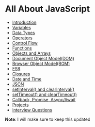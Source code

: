 # All About JavaScript

- [Introduction](https://praveenorugantitech.github.io/praveenorugantitech-javascript/1_Introduction)
- [Variables](https://praveenorugantitech.github.io/praveenorugantitech-javascript/2_Variables)
- [Data Types](https://praveenorugantitech.github.io/praveenorugantitech-javascript/3_Data%20Types)
- [Operators](https://praveenorugantitech.github.io/praveenorugantitech-javascript/4_Operators)
- [Control Flow](https://praveenorugantitech.github.io/praveenorugantitech-javascript/5_Control%20Flow)
- [Functions](https://praveenorugantitech.github.io/praveenorugantitech-javascript/6_Functions)
- [Objects and Arrays](https://praveenorugantitech.github.io/praveenorugantitech-javascript/7_Objects%20and%20Arrays)
- [Document Object Model(DOM)](https://praveenorugantitech.github.io/praveenorugantitech-javascript/8_Document%20Object%20Model(DOM))
- [Browser Object Model(BOM)](https://praveenorugantitech.github.io/praveenorugantitech-javascript/9_Browser%20Object%20Model(BOM))
- [ES6](https://praveenorugantitech.github.io/praveenorugantitech-javascript/10_ES6)
- [Closures](https://praveenorugantitech.github.io/praveenorugantitech-javascript/11_Closures)
- [Date and Time](https://praveenorugantitech.github.io/praveenorugantitech-javascript/12_Date_Time)
- [JSON](https://praveenorugantitech.github.io/praveenorugantitech-javascript/13_JSON)
- [setInterval() and clearInterval()](https://praveenorugantitech.github.io/praveenorugantitech-javascript/14_setInterval_clearInterval)
- [setTimeout() and clearTimeout()](https://praveenorugantitech.github.io/praveenorugantitech-javascript/15_setTimeout_clearTimeout)
- [Callback, Promise, Async/Await](https://praveenorugantitech.github.io/praveenorugantitech-javascript/16_Callbacks_Promises_Async_Await)
- [Projects](https://praveenorugantitech.github.io/praveenorugantitech-javascript/0_Projects)
- [Interview Questions](https://praveenorugantitech.github.io/praveenorugantitech-javascript/0_Interview%20Questions/Set1)

**Note**: I will make sure to keep this updated


<script data-name="BMC-Widget" src="https://cdnjs.buymeacoffee.com/1.0.0/widget.prod.min.js" data-id="praveenoruganti" data-description="Support me on Buy me a coffee!" data-message="Thank you for visiting. You can now buy me a coffee!" data-color="#5F7FFF" data-position="Right" data-x_margin="18" data-y_margin="18"></script>


